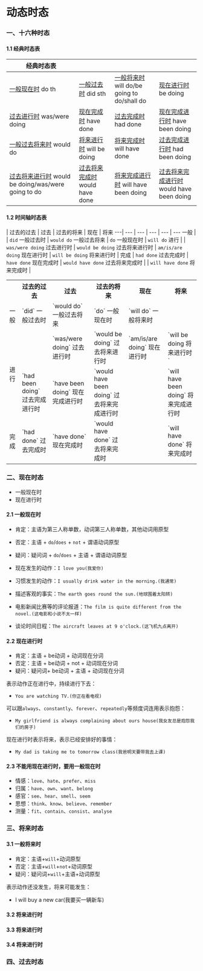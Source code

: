 # 动态时态


### 一、十六种时态

#### 1.1 经典时态表

| 经典时态表                                                        |                                                                       |                                                                                                  |                                          |
| --------------------------------------------------------------------- | --------------------------------------------------------------------- | ------------------------------------------------------------------------------------------------ | ---------------------------------------- |
| [一般现在时](https://www.hjenglish.com/shitai/yibanxianzaishi/) do th | [一般过去时](https://www.hjenglish.com/shitai/yibanguoqushi/) did sth | [一般将来时](https://www.hjenglish.com/shitai/yibanjianglaishi/) will do/be going to do/shall do | [现在进行时](https://www.hjenglish.com/shitai/xianzaijinxingshi/) be doing                      |
| [过去进行时](https://www.hjenglish.com/shitai/guoqujinxingshi/) was/were doing                                             | [现在完成时](https://www.hjenglish.com/shitai/xianzaiwanchengshi/) have done                                                  | [过去完成时](https://www.hjenglish.com/shitai/guoquwanchengshi/) had done                                                                              | [现在完成进行时](https://www.hjenglish.com/shitai/xianzaiwanchengjinxingshi/) have been doing           |
| [一般过去将来时](https://www.hjenglish.com/shitai/yibanguoqujianglai/) would do                                               | [将来进行时](https://www.hjenglish.com/shitai/jianglaijinxing/) will be doing                                              | [将来完成时](https://www.hjenglish.com/shitai/guoquwanchengjinxing/) will have done                                                                        | [过去完成进行时](https://www.hjenglish.com/shitai/guoquwanchengjinxing/) had been doing            |
| [过去将来进行时](https://www.hjenglish.com/shitai/guoqujianglaijinxing/) would be doing/was/were going to do                    | [过去将来完成时](https://www.hjenglish.com/shitai/guoqujianglaiwancheng/) would have done                                        | [将来完成进行时](https://www.hjenglish.com/shitai/jianglaiwanchengjinxing/) will have been doing                                                              | [过去将来完成进行时](https://www.hjenglish.com/shitai/gqjlwcjxs/) would have been doing |

#### 1.2 时间轴时态表

   | 过去的过去 | 过去 | 过去的将来 | 现在 | 将来
---|    ---    |  ---  |   ---  |  ---  |  ---
一般 |  |  `did` 一般过去时 | `would do` 一般过去将来 | `do` 一般现在时 | `will do`
进行 |  |   `was/were doing` 过去进行时    |  `would be doing` 过去将来进行时     |   `am/is/are doing` 现在进行时    | `will be doing` 将来进行时   |
完成 | `had done` 过去完成时     | `have done` 现在完成时   | `would have done` 过去将来完成时    |    | `will have done` 将来完成时   |


<table>    
  <tr><th></th><th>过去的过去</th><th>过去</th><th>过去的将来</th><th>现在</th><th>将来</th></tr> 
  <tr><td>一般</td><td>`did` 一般过去时</td><td>`would do` 一般过去将来</td><td>`do` 一般现在时</td><td>`will do` 一般将来时</td></tr>    
  <tr><td rowspan="2">进行</td><td></td><td>`was/were doing` 过去进行时</td><td>`would be doing` 过去将来进行时</td><td>`am/is/are doing` 现在进行时</td><td>`will be doing 将来进行时`</td></tr>   
  <tr><td >`had been doing` 过去完成进行时</td><td>`have been doing` 现在完成进行时</td><td>`would have been doing` 过去将来完成进行时</td><td></td><td>`will have been doing` 将来完成进行时</td></tr>   
  <tr><td>完成</td><td>`had done` 过去完成时</td><td>`have done` 现在完成时</td><td>`would have done` 过去将来完成时</td><td></td><td>`will have done` 将来完成时</td></tr>   
</table> 


### 二、现在时态

- 一般现在时
- 现在进行时

#### 2.1 一般现在时

- 肯定：主语为第三人称单数，动词第三人称单数，其他动词用原型
- 否定：主语 + `do`/`does` + `not` + 谓语动词原型
- 疑问：疑问词 + `do`/`does` + 主语 + 谓语动词原型

- 现在发生的动作：`I love you(我爱你)`
- 习惯发生的动作：`I usually drink water in the morning.(我通常)`
- 描述客观的事实：`The earth goes round the sun.(地球围着太阳转)`
- 电影新闻比赛等的评论报道：`The film is quite different from the novel.(这电影和小说不太一样)`
- 谈论时间日程：`The aircraft leaves at 9 o'clock.(这飞机九点离开)`

#### 2.2 现在进行时

- 肯定：主语 + be动词 + 动词现在分词
- 否定：主语 + be动词 + not + 动词现在分词
- 疑问：疑问词+ be动词 + 主语 + 动词现在分词

表示动作正在进行中，持续进行下去：

- `You are watching TV.(你正在看电视)`

可以跟`always`、`constantly`、`forever`、`repeatedly`等频度词连用表示抱怨：

- `My girlfriend is always complaining about ours house(我女友总是抱怨我们的房子)`

现在进行时表示将来，表示已经安排好的事情：

- `My dad is taking me to tomorrow class(我爸明天要带我去上课)`

#### 2.3 不能用现在进行时，要用一般现在时

- 情感：`love`、`hate`、`prefer`、`miss`
- 归属：`have`、`own`、`want`、`belong`
- 感官：`see`、`hear`、`smell`、`seem`
- 思想：`think`、`know`、`believe`、`remember`
- 测量：`fit`、`contain`、`consist`、`analyse`

### 三、将来时态

#### 3.1 一般将来时

- 肯定：主语+`will`+动词原型
- 否定：主语+`will`+`not`+动词原型
- 疑问：疑问词+`will`+主语+动词原型

表示动作还没发生，将来可能发生：

- I will buy a new car(我要买一辆新车)

#### 3.2 将来进行时

#### 3.3 将来进行时

#### 3.4 将来进行时

### 四、过去时态

